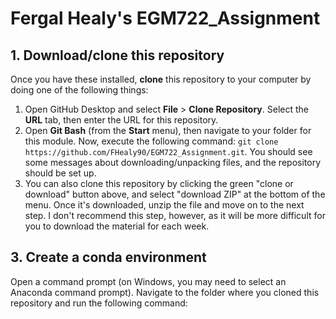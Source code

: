 # Fergal Healy's EGM722_Assignment

## 1. Download/clone this repository

Once you have these installed, __clone__ this repository to your computer by doing one of the following things:

1. Open GitHub Desktop and select __File__ > __Clone Repository__. Select the __URL__ tab, then enter the URL for this 
   repository.
2. Open __Git Bash__ (from the __Start__ menu), then navigate to your folder for this module.
   Now, execute the following command: `git clone https://github.com/FHealy90/EGM722_Assignment.git`. You should see some messages
   about downloading/unpacking files, and the repository should be set up.
3. You can also clone this repository by clicking the green "clone or download" button above, and select "download ZIP"
   at the bottom of the menu. Once it's downloaded, unzip the file and move on to the next step. I don't recommend this
   step, however, as it will be more difficult for you to download the material for each week. 

## 3. Create a conda environment

Open a command prompt (on Windows, you may need to select an Anaconda command prompt). Navigate
to the folder where you cloned this repository and run the following command:
